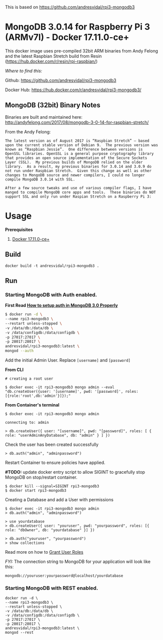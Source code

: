 This is based on https://github.com/andresvidal/rpi3-mongodb3

# MongoDB 3.0.14 for Raspberry Pi 3 (ARMv7l) - Docker 17.11.0-ce+

This docker image uses pre-compiled 32bit ARM binaries from Andy Felong and the latest Raspbian Stretch build from Resin (https://hub.docker.com/r/resin/rpi-raspbian/)

*Where to find this:*

Github: https://github.com/andresvidal/rpi3-mongodb3

Docker Hub: https://hub.docker.com/r/andresvidal/rpi3-mongodb3/

## MongoDB (32bit) Binary Notes

Binaries are built and maintained here: http://andyfelong.com/2017/08/mongodb-3-0-14-for-raspbian-stretch/

From the Andy Felong:

```
The latest version as of August 2017 is “Raspbian Stretch” — based upon the current stable version of Debian 9.  The previous version was known as “Raspbian Jessie”.  One difference between versions is OpenSSL libraries. OpenSSL is a general purpose cryptography library that provides an open source implementation of the Secure Sockets Layer (SSL).  My previous builds of MongoDB relied on the older library.  As a result, my previous binaries for 3.0.14 and 3.0.9 do not run under Raspbian Stretch.  Given this change as well as other changes to MongoDB source and newer compilers, I could no longer compile MongoDB 3.0.14 with SSL.

After a few source tweaks and use of various compiler flags, I have manged to compile MongoDB core apps and tools.  These binaries do NOT support SSL and only run under Raspian Stretch on a Raspberry Pi 3:
```

# Usage

**Prerequisites**

1. [Docker 17.11.0-ce+](https://www.google.com/search?q=installing+the+latest+docker+on+raspberry+pi+3)

## Build

```
docker build -t andresvidal/rpi3-mongodb3 .
```

## Run

### Starting MongoDB with Auth enabled. 

**First Read [How to setup auth in MongoDB 3.0 Properly](https://medium.com/@matteocontrini/how-to-setup-auth-in-mongodb-3-0-properly-86b60aeef7e8)**

```bash
$ docker run -d \
--name rpi3-mongodb3 \
--restart unless-stopped \
-v /data/db:/data/db \
-v /data/configdb:/data/configdb \
-p 27017:27017 \
-p 28017:28017 \
andresvidal/rpi3-mongodb3:latest \
mongod --auth
```

Add the initial Admin User. Replace `[username]` and `[password]`

**From CLI**

```
# creating a root user

$ docker exec -it rpi3-mongodb3 mongo admin --eval "db.createUser({user: '[username]', pwd: '[password]', roles:[{role:'root',db:'admin'}]});"
```

**From Container's terminal**

```
$ docker exec -it rpi3-mongodb3 mongo admin

connecting to: admin

> db.createUser({ user: "[username]", pwd: "[password]", roles: [ { role: "userAdminAnyDatabase", db: "admin" } ] })
```

Check the user has been created successfully

```
> db.auth("admin", "adminpassword")
```

Restart Container to ensure policies have applied.

**\#TODO:** update docker entry script to allow SIGINT to gracefully stop MongoDB on stop/restart container.

```
$ docker kill --signal=SIGINT rpi3-mongodb3
$ docker start rpi3-mongodb3
```

Creating a Database and add a User with permissions

```
$ docker exec -it rpi3-mongodb3 mongo admin
> db.auth("admin", "adminpassword")

> use yourdatabase
> db.createUser({ user: "youruser", pwd: "yourpassword", roles: [{ role: "dbOwner", db: "yourdatabase" }] })

> db.auth("youruser", "yourpassword")
> show collections
```

Read more on how to [Grant User Roles](https://docs.mongodb.com/manual/reference/method/db.grantRolesToUser/#db.grantRolesToUser)

*FYI:* The connection string to MongoDB for your application will look like this:

```
mongodb://youruser:yourpassword@localhost/yourdatabase
```

### Starting MongoDB with REST enabled.

```
docker run -d \
--name rpi3-mongodb3 \
--restart unless-stopped \
-v /data/db:/data/db \
-v /data/configdb:/data/configdb \
-p 27017:27017 \
-p 28017:28017 \
andresvidal/rpi3-mongodb3:latest \
mongod --rest
```